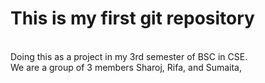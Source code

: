 # This is my first git repository
<br>
Doing this as a project in my 3rd semester of BSC in CSE.
<br>
We are a group of 3 members Sharoj, Rifa, and Sumaita,
